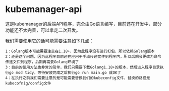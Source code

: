 # kubemanager-api
这是kubemanager的后端API程序，完全由Go语言编写，目前还在开发中，部分功能还不太完善，可以拿走二次开发。

我们需要使用它的话可能需要注意如下几点：
```shell
1：Golang版本可能需要注意在1.18+，因为此程序没有进行打包，所以依赖Golang版本
2：还是这个问题，因为此程序目前还在应用于手动传递文件到程序内，所以后期会更改为命令传递文件到程序，后期再需要Golang环境了
3：目前的使用方法也非常的简单，我们只需要下载Golang1.18+的版本，然后进入程序目录执行go mod tidy，等待安装完成之后执行go run main.go 就OK了
4：在执行之前我们需要注意的是可能需要替换我们的kubeconfig文件，替换的路径是kubecofnig/config文件
```
